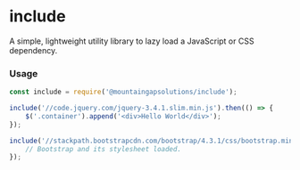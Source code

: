 # include

A simple, lightweight utility library to lazy load a JavaScript or CSS dependency.

### Usage
```javascript
const include = require('@mountaingapsolutions/include');

include('//code.jquery.com/jquery-3.4.1.slim.min.js').then(() => {
    $('.container').append('<div>Hello World</div>');
});

include('//stackpath.bootstrapcdn.com/bootstrap/4.3.1/css/bootstrap.min.cs', '//stackpath.bootstrapcdn.com/bootstrap/4.3.1/js/bootstrap.min.js').then(() => {
    // Bootstrap and its stylesheet loaded.
});
```
